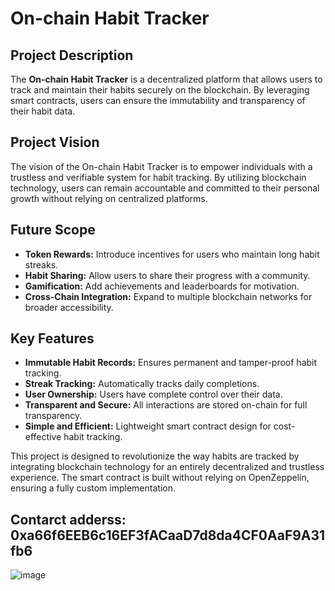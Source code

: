 # On-chain Habit Tracker

## Project Description
The **On-chain Habit Tracker** is a decentralized platform that allows users to track and maintain their habits securely on the blockchain. By leveraging smart contracts, users can ensure the immutability and transparency of their habit data.

## Project Vision
The vision of the On-chain Habit Tracker is to empower individuals with a trustless and verifiable system for habit tracking. By utilizing blockchain technology, users can remain accountable and committed to their personal growth without relying on centralized platforms.

## Future Scope
- **Token Rewards:** Introduce incentives for users who maintain long habit streaks.
- **Habit Sharing:** Allow users to share their progress with a community.
- **Gamification:** Add achievements and leaderboards for motivation.
- **Cross-Chain Integration:** Expand to multiple blockchain networks for broader accessibility.

## Key Features
- **Immutable Habit Records:** Ensures permanent and tamper-proof habit tracking.
- **Streak Tracking:** Automatically tracks daily completions.
- **User Ownership:** Users have complete control over their data.
- **Transparent and Secure:** All interactions are stored on-chain for full transparency.
- **Simple and Efficient:** Lightweight smart contract design for cost-effective habit tracking.

This project is designed to revolutionize the way habits are tracked by integrating blockchain technology for an entirely decentralized and trustless experience. The smart contract is built without relying on OpenZeppelin, ensuring a fully custom implementation.

## Contarct adderss: 0xa66f6EEB6c16EF3fACaaD7d8da4CF0AaF9A31fb6

![image](https://github.com/user-attachments/assets/2499b98f-ad3a-4d6a-bc46-3c74b7d8fee4)
